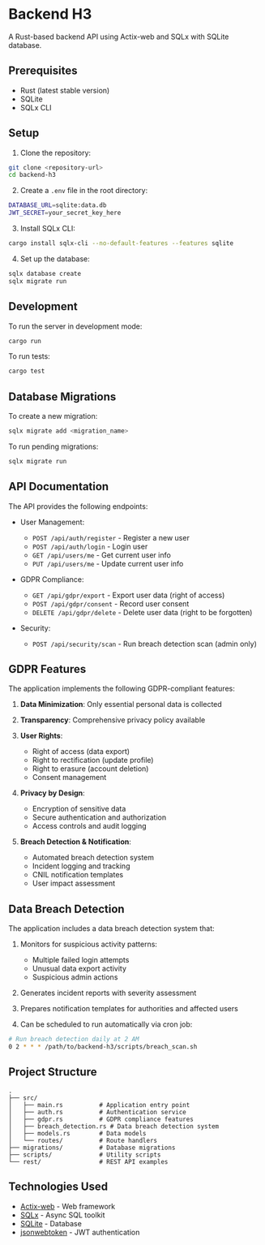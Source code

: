 # Backend H3

A Rust-based backend API using Actix-web and SQLx with SQLite database.

## Prerequisites

- Rust (latest stable version)
- SQLite
- SQLx CLI

## Setup

1. Clone the repository:
```bash
git clone <repository-url>
cd backend-h3
```

2. Create a `.env` file in the root directory:
```bash
DATABASE_URL=sqlite:data.db
JWT_SECRET=your_secret_key_here
```

3. Install SQLx CLI:
```bash
cargo install sqlx-cli --no-default-features --features sqlite
```

4. Set up the database:
```bash
sqlx database create
sqlx migrate run
```

## Development

To run the server in development mode:
```bash
cargo run
```

To run tests:
```bash
cargo test
```

## Database Migrations

To create a new migration:
```bash
sqlx migrate add <migration_name>
```

To run pending migrations:
```bash
sqlx migrate run
```

## API Documentation

The API provides the following endpoints:

- User Management:
  - `POST /api/auth/register` - Register a new user
  - `POST /api/auth/login` - Login user
  - `GET /api/users/me` - Get current user info
  - `PUT /api/users/me` - Update current user info

- GDPR Compliance:
  - `GET /api/gdpr/export` - Export user data (right of access)
  - `POST /api/gdpr/consent` - Record user consent
  - `DELETE /api/gdpr/delete` - Delete user data (right to be forgotten)

- Security:
  - `POST /api/security/scan` - Run breach detection scan (admin only)

## GDPR Features

The application implements the following GDPR-compliant features:

1. **Data Minimization**: Only essential personal data is collected
2. **Transparency**: Comprehensive privacy policy available
3. **User Rights**:
   - Right of access (data export)
   - Right to rectification (update profile)
   - Right to erasure (account deletion)
   - Consent management

4. **Privacy by Design**:
   - Encryption of sensitive data
   - Secure authentication and authorization
   - Access controls and audit logging

5. **Breach Detection & Notification**:
   - Automated breach detection system
   - Incident logging and tracking
   - CNIL notification templates
   - User impact assessment

## Data Breach Detection

The application includes a data breach detection system that:

1. Monitors for suspicious activity patterns:
   - Multiple failed login attempts
   - Unusual data export activity
   - Suspicious admin actions

2. Generates incident reports with severity assessment

3. Prepares notification templates for authorities and affected users

4. Can be scheduled to run automatically via cron job:
```bash
# Run breach detection daily at 2 AM
0 2 * * * /path/to/backend-h3/scripts/breach_scan.sh
```

## Project Structure

```
.
├── src/
│   ├── main.rs          # Application entry point
│   ├── auth.rs          # Authentication service
│   ├── gdpr.rs          # GDPR compliance features
│   ├── breach_detection.rs # Data breach detection system
│   ├── models.rs        # Data models
│   └── routes/          # Route handlers
├── migrations/          # Database migrations
├── scripts/             # Utility scripts
└── rest/                # REST API examples
```

## Technologies Used

- [Actix-web](https://actix.rs/) - Web framework
- [SQLx](https://github.com/launchbadge/sqlx) - Async SQL toolkit
- [SQLite](https://www.sqlite.org/) - Database
- [jsonwebtoken](https://github.com/Keats/jsonwebtoken) - JWT authentication 